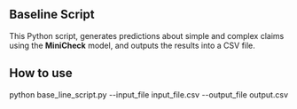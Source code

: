 ## Baseline Script

This Python script, generates predictions about simple and complex claims using the **MiniCheck** model, and outputs the results into a CSV file.

## How to use

python base_line_script.py --input_file input_file.csv --output_file output.csv

